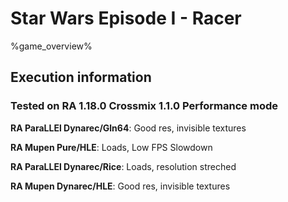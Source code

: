 # Star Wars Episode I - Racer 

%game_overview%

## Execution information

### Tested on RA 1.18.0 Crossmix 1.1.0 Performance mode

**RA ParaLLEl Dynarec/Gln64**: Good res, invisible textures

**RA Mupen Pure/HLE**: Loads, Low FPS Slowdown

**RA ParaLLEl Dynarec/Rice**: Loads, resolution streched

**RA Mupen Dynarec/HLE**: Good res, invisible textures